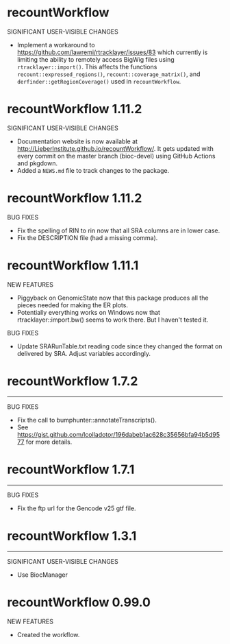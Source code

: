 # recountWorkflow

SIGNIFICANT USER-VISIBLE CHANGES

* Implement a workaround to https://github.com/lawremi/rtracklayer/issues/83
which currently is limiting the ability to remotely access BigWig files using
`rtracklayer::import()`. This affects the functions
`recount::expressed_regions()`, `recount::coverage_matrix()`, and
`derfinder::getRegionCoverage()` used in `recountWorkflow`.

# recountWorkflow 1.11.2

SIGNIFICANT USER-VISIBLE CHANGES

* Documentation website is now available at
http://LieberInstitute.github.io/recountWorkflow/. It gets updated with every
commit on the master branch (bioc-devel) using GitHub Actions and pkgdown.
* Added a `NEWS.md` file to track changes to the package.

# recountWorkflow 1.11.2


BUG FIXES

* Fix the spelling of RIN to rin now that all SRA columns are in lower case.
* Fix the DESCRIPTION file (had a missing comma).


# recountWorkflow 1.11.1


NEW FEATURES

* Piggyback on GenomicState now that this package produces all the pieces
        needed for making the ER plots.
* Potentially everything works on Windows now that rtracklayer::import.bw()
        seems to work there. But I haven't tested it.

BUG FIXES

* Update SRARunTable.txt reading code since they changed the format on
        delivered by SRA. Adjust variables accordingly.

# recountWorkflow 1.7.2
------------------------

BUG FIXES

* Fix the call to bumphunter::annotateTranscripts().
* See https://gist.github.com/lcolladotor/196dabeb1ac628c35656bfa94b5d9577 for more details.


# recountWorkflow 1.7.1
------------------------

BUG FIXES

* Fix the ftp url for the Gencode v25 gtf file.


# recountWorkflow 1.3.1
------------------------

SIGNIFICANT USER-VISIBLE CHANGES

* Use BiocManager
    
# recountWorkflow 0.99.0


NEW FEATURES

* Created the workflow.
